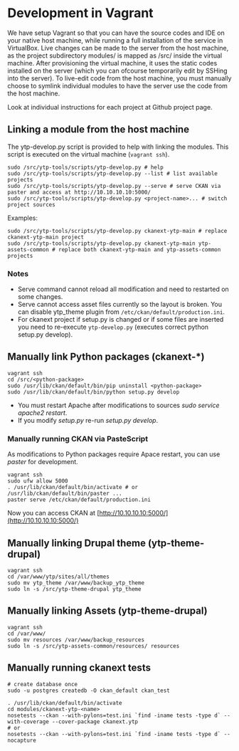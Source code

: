 
# Development in Vagrant

We have setup Vagrant so that you can have the source codes and IDE on your native host machine, while running a full installation of the service in VirtualBox. Live changes can be made to the server from the host machine, as the project subdirectory modules/ is mapped as /src/ inside the virtual machine. After provisioning the virtual machine, it uses the static codes installed on the server (which you can ofcourse temporarily edit by SSHing into the server). To live-edit code from the host machine, you must manually choose to symlink individual modules to have the server use the code from the host machine.

Look at individual instructions for each project at Github project page.

## Linking a module from the host machine

The ytp-develop.py script is provided to help with linking the modules. This script is executed on the virtual machine (`vagrant ssh`).

    sudo /src/ytp-tools/scripts/ytp-develop.py # help
    sudo /src/ytp-tools/scripts/ytp-develop.py --list # list available projects
    sudo /src/ytp-tools/scripts/ytp-develop.py --serve # serve CKAN via paster and access at http://10.10.10.10:5000/
    sudo /src/ytp-tools/scripts/ytp-develop.py <project-name>... # switch project sources

Examples:

    sudo /src/ytp-tools/scripts/ytp-develop.py ckanext-ytp-main # replace ckanext-ytp-main project
    sudo /src/ytp-tools/scripts/ytp-develop.py ckanext-ytp-main ytp-assets-common # replace both ckanext-ytp-main and ytp-assets-common projects 

### Notes

- Serve command cannot reload all modification and need to restarted on some changes.
- Serve cannot access asset files currently so the layout is broken. You can disable ytp_theme plugin from `/etc/ckan/default/production.ini`. 
- For ckanext project if setup.py is changed or if some files are inserted you need to re-execute `ytp-develop.py` (executes correct python setup.py develop).

## Manually link Python packages (ckanext-*)

    vagrant ssh
    cd /src/<python-package>
    sudo /usr/lib/ckan/default/bin/pip uninstall <python-package>
    sudo /usr/lib/ckan/default/bin/python setup.py develop

- You must restart Apache after modifications to sources *sudo service apache2 restart*. 
- If you modify *setup.py* re-run *setup.py develop*. 


### Manually running CKAN via PasteScript

As modifications to Python packages require Apace restart, you can use *paster* for development. 

    vagrant ssh
    sudo ufw allow 5000
    . /usr/lib/ckan/default/bin/activate # or /usr/lib/ckan/default/bin/paster ...
    paster serve /etc/ckan/default/production.ini

Now you can access CKAN at [http://10.10.10.10:5000/](http://10.10.10.10:5000/)


## Manually linking Drupal theme (ytp-theme-drupal)

    vagrant ssh
    cd /var/www/ytp/sites/all/themes
    sudo mv ytp_theme /var/www/backup_ytp_theme
    sudo ln -s /src/ytp-theme-drupal ytp_theme


## Manually linking Assets (ytp-theme-drupal)

    vagrant ssh
    cd /var/www/
    sudo mv resources /var/www/backup_resources
    sudo ln -s /src/ytp-assets-common/resources/ resources


## Manually running ckanext tests

    # create database once
    sudo -u postgres createdb -O ckan_default ckan_test

    . /usr/lib/ckan/default/bin/activate
    cd modules/ckanext-ytp-<name>
    nosetests --ckan --with-pylons=test.ini `find -iname tests -type d` --with-coverage --cover-package ckanext.ytp
    # or
    nosetests --ckan --with-pylons=test.ini `find -iname tests -type d` --nocapture
